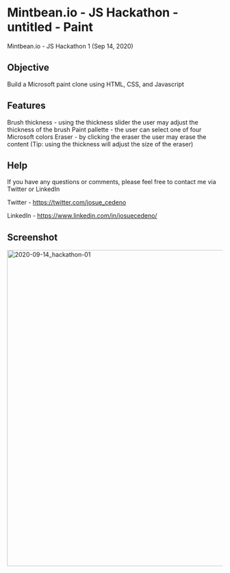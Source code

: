 # Mintbean.io - JS Hackathon - untitled - Paint
Mintbean.io - JS Hackathon 1 (Sep 14, 2020)

## Objective
Build a Microsoft paint clone using HTML, CSS, and Javascript

## Features
Brush thickness - using the thickness slider the user may adjust the thickness of the brush
Paint pallette - the user can select one of four Microsoft colors
Eraser - by clicking the eraser the user may erase the content (Tip: using the thickness will adjust the size of the eraser)

## Help
If you have any questions or comments, please feel free to contact me via Twitter or LinkedIn

Twitter - https://twitter.com/josue_cedeno

LinkedIn - https://www.linkedin.com/in/josuecedeno/

## Screenshot
<img width="739" alt="2020-09-14_hackathon-01" src="https://user-images.githubusercontent.com/47830532/93353134-310fdb80-f801-11ea-84d6-f31b44b2a625.png">
